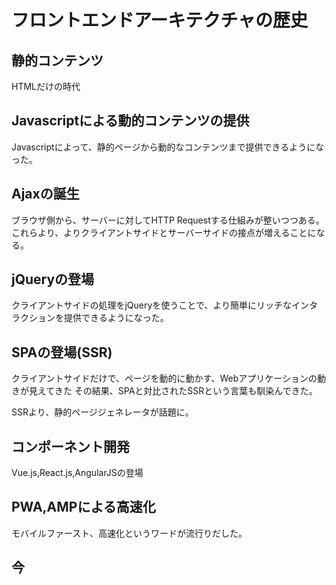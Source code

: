 # フロントエンドアーキテクチャの歴史

## 静的コンテンツ

HTMLだけの時代

## Javascriptによる動的コンテンツの提供

Javascriptによって、静的ページから動的なコンテンツまで提供できるようになった。

## Ajaxの誕生

ブラウザ側から、サーバーに対してHTTP Requestする仕組みが整いつつある。
これらより、よりクライアントサイドとサーバーサイドの接点が増えることになる。

## jQueryの登場

クライアントサイドの処理をjQueryを使うことで、より簡単にリッチなインタラクションを提供できるようになった。

## SPAの登場(SSR)

クライアントサイドだけで、ページを動的に動かす、Webアプリケーションの動きが見えてきた
その結果、SPAと対比されたSSRという言葉も馴染んできた。

SSRより、静的ページジェネレータが話題に。

## コンポーネント開発

Vue.js,React.js,AngularJSの登場

## PWA,AMPによる高速化

モバイルファースト、高速化というワードが流行りだした。

## 今


